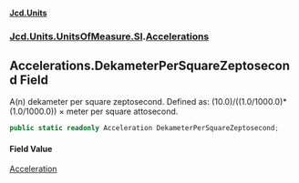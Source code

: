 #### [Jcd.Units](index.md 'index')
### [Jcd.Units.UnitsOfMeasure.SI](Jcd.Units.UnitsOfMeasure.SI.md 'Jcd.Units.UnitsOfMeasure.SI').[Accelerations](Accelerations.md 'Jcd.Units.UnitsOfMeasure.SI.Accelerations')

## Accelerations.DekameterPerSquareZeptosecond Field

A(n) dekameter per square zeptosecond. Defined as: (10.0)/((1.0/1000.0)*(1.0/1000.0)) × meter per square attosecond.

```csharp
public static readonly Acceleration DekameterPerSquareZeptosecond;
```

#### Field Value
[Acceleration](Acceleration.md 'Jcd.Units.UnitTypes.Acceleration')